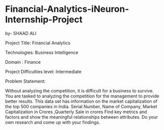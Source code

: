 # Financial-Analytics-iNeuron-Internship-Project

by- SHAAD ALI

Project Title: Financial Analytics

Technologies: Business Intelligence

Domain : Finance

Project Difficulties level: Intermediate

Problem Statement:

Without analyzing the competition, it is difficult for a business to survive.
You are tasked to analyzing the competition for the management to provide better results.
This data set has information on the market capitalization of the top 500 companies in India.
Serial Number, Name of Company, Market Capitalization in Crores ,Quarterly Sale in crores
Find key metrics and factors and show the meaningful relationships between attributes.
Do your own research and come up with your findings.


